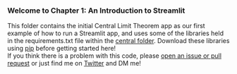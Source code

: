 ### Welcome to Chapter 1: An Introduction to Streamlit

This folder contains the initial Central Limit Theorem app as our first example of how to run a Streamlit app, and uses some of the libraries held in the requirements.txt file within the [central folder](https://github.com/tylerjrichards/Getting-Started-with-Streamlit-for-Data-Science/blob/main/requirements.txt). Download these libraries using [pip](https://note.nkmk.me/en/python-pip-install-requirements/) before getting started here!  
If you think there is a problem with this code, please [open an issue or pull request](https://docs.github.com/en/desktop/contributing-and-collaborating-using-github-desktop/working-with-your-remote-repository-on-github-or-github-enterprise/creating-an-issue-or-pull-request) or just find me on [Twitter](https://www.twitter.com/tylerjrichards) and DM me! 
